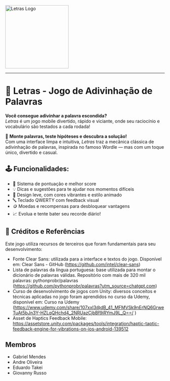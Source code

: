 <img src="./capa.png" alt="Letras Logo" width="200px"/>

---

# 🧩 Letras - Jogo de Adivinhação de Palavras 

**Você consegue adivinhar a palavra escondida?**  
_Letras_ é um jogo mobile divertido, rápido e viciante, onde seu raciocínio e vocabulário são testados a cada rodada!

🧠 **Monte palavras, teste hipóteses e descubra a solução!**  
Com uma interface limpa e intuitiva, _Letras_ traz a mecânica clássica de adivinhação de palavras, inspirada no famoso Wordle — mas com um toque único, divertido e casual.

## 🕹️ Funcionalidades:

- 🎯 Sistema de pontuação e melhor score
- 💡 Dicas e sugestões para te ajudar nos momentos difíceis
- 🎨 Design leve, com cores vibrantes e estilo animado
- 🔤 Teclado QWERTY com feedback visual
- 🪙 Moedas e recompensas para desbloquear vantagens
- 📈 Evolua e tente bater seu recorde diário!


## 🙏 Créditos e Referências

Este jogo utiliza recursos de terceiros que foram fundamentais para seu desenvolvimento:

- Fonte Clear Sans: utilizada para a interface e textos do jogo. Disponível em: Clear Sans - GitHub (https://github.com/intel/clear-sans)
- Lista de palavras da língua portuguesa: base utilizada para montar o dicionário de palavras válidas. Repositório com mais de 320 mil palavras: pythonprobr/palavras (https://github.com/pythonprobr/palavras?utm_source=chatgpt.com)
- Curso de desenvolvimento de jogos com Unity: diversos conceitos e técnicas aplicadas no jogo foram aprendidos no curso da Udemy, disponível em: Curso na Udemy (https://www.udemy.com/share/107xxI3@dB_41_MFMVSk9nErNQ6GrweTuAt5bJn3Y-HZLqQHchd4_2NRUazCjbBf9iRYmJ9L_Q==/
)
- Asset de Haptics Feedback Mobile: https://assetstore.unity.com/packages/tools/integration/haptic-taptic-feedback-engine-for-vibrations-on-ios-android-139512

## Membros
- Gabriel Mendes
- Andre Oliveira
- Eduardo Takei
- Giovanny Russo
